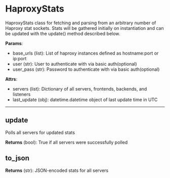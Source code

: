 # HaproxyStats

HaproxyStats class for fetching and parsing from an arbitrary number of Haproxy stat sockets. Stats will be gathered initially on instantiation and can be updated with the update() method described below.

**Params**:

* base_urls (list): List of haproxy instances defined as hostname:port or ip:port
* user (str):  User to authenticate with via basic auth(optional)
* user_pass (str):  Password to authenticate with via basic auth(optional)

**Attrs**:

* servers (list): Dictionary of all servers, frontends, backends, and listeners
* last_update (obj): datetime.datetime object of last update time in UTC

****

## update

Polls all servers for updated stats

**Returns** (bool): True if all servers were successfully polled

## to_json

**Returns** (str): JSON-encoded stats for all servers

